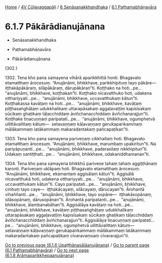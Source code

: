 
[Home](/) / [4V Cūḷavaggapāḷi](../...md) / [6 Senāsanakkhandhaka](...md) / [6.1 Paṭhamabhāṇavāra](../4V/6/6.1.md)

# 6.1.7 Pākārādianujānana

* Senāsanakkhandhaka

* Paṭhamabhāṇavāra

* Pākārādianujānana

(302.)

1302\. Tena kho pana samayena vihārā aparikkhittā honti. Bhagavato etamatthaṃ ārocesuṃ. “Anujānāmi, bhikkhave, parikkhipituṃ tayo pākāre—  iṭṭhakāpākāraṃ, silāpākāraṃ, dārupākāran”ti. Koṭṭhako na hoti…pe…  “anujānāmi, bhikkhave, koṭṭhakan”ti. Koṭṭhako nīcavatthuko hoti, udakena otthariyyati…pe…  “anujānāmi, bhikkhave, uccavatthukaṃ kātun”ti. Koṭṭhakassa kavāṭaṃ na hoti…pe…  “anujānāmi, bhikkhave, kavāṭaṃ piṭṭhasaṅghāṭaṃ udukkhalikaṃ uttarapāsakaṃ aggaḷavaṭṭiṃ kapisīsakaṃ sūcikaṃ ghaṭikaṃ tāḷacchiddaṃ āviñchanacchiddaṃ āviñchanarajjun”ti. Koṭṭhake tiṇacuṇṇaṃ paripatati…pe…  “anujānāmi, bhikkhave, ogumphetvā ullittāvalittaṃ kātuṃ—  setavaṇṇaṃ kāḷavaṇṇaṃ gerukaparikammaṃ mālākammaṃ latākammaṃ makaradantakaṃ pañcapaṭikan”ti.

1303\. Tena kho pana samayena pariveṇaṃ cikkhallaṃ hoti. Bhagavato etamatthaṃ ārocesuṃ. “Anujānāmi, bhikkhave, marumbaṃ upakiritun”ti. Na pariyāpuṇanti…pe…  “anujānāmi, bhikkhave, padarasilaṃ nikkhipitun”ti. Udakaṃ santiṭṭhati…pe…  “anujānāmi, bhikkhave, udakaniddhamanan”ti.

1304\. Tena kho pana samayena bhikkhū pariveṇe tahaṃ tahaṃ aggiṭṭhānaṃ karonti. Pariveṇaṃ uklāpaṃ hoti. Bhagavato etamatthaṃ ārocesuṃ. “Anujānāmi, bhikkhave, ekamantaṃ aggisālaṃ kātun”ti. Aggisālā nīcavatthukā hoti, udakena otthariyyati…pe…  “anujānāmi, bhikkhave, uccavatthukaṃ kātun”ti. Cayo paripatati…pe…  “anujānāmi, bhikkhave, cinituṃ tayo caye—  iṭṭhakācayaṃ, silācayaṃ, dārucayan”ti. Ārohantā vihaññanti…pe…  “anujānāmi, bhikkhave, tayo sopāne—  iṭṭhakāsopānaṃ, silāsopānaṃ, dārusopānan”ti. Ārohantā paripatanti…pe…  “anujānāmi, bhikkhave, ālambanabāhan”ti. Aggisālāya kavāṭaṃ na hoti…pe…  “anujānāmi, bhikkhave, kavāṭaṃ piṭṭhasaṅghāṭaṃ udukkhalikaṃ uttarapāsakaṃ aggaḷavaṭṭiṃ kapisīsakaṃ sūcikaṃ ghaṭikaṃ tāḷacchiddaṃ āviñchanacchiddaṃ āviñchanarajjun”ti. Aggisālāya tiṇacuṇṇaṃ paripatati…pe…  “anujānāmi, bhikkhave, ogumphetvā ullittāvalittaṃ kātuṃ—  setavaṇṇaṃ kāḷavaṇṇaṃ gerukaparikammaṃ mālākammaṃ latākammaṃ makaradantakaṃ pañcapaṭikaṃ cīvaravaṃsaṃ cīvararajjun”ti.

[Go to previous page (6.1.6 Upaṭṭhānasālāanujānana)](6.1.6.md) / [Go to parent page (6.1 Paṭhamabhāṇavāra)](../4V/6/6.1.md) / [Go to next page (6.1.8 Ārāmaparikkhepaanujānana)](6.1.8.md)


